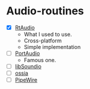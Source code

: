 # Audio-routines

- [x] [RtAudio](https://www.music.mcgill.ca/~gary/rtaudio/)
    - What I used to use.
    - Cross-platform
    - Simple implementation
- [ ] [PortAudio](https://www.portaudio.com/)
    - Famous one.
- [ ] [libSoundio](http://libsound.io/)
- [ ] [ossia](https://ossia.io/site-libossia/about.html)
- [ ] [PipeWire](https://pipewire.org/)
